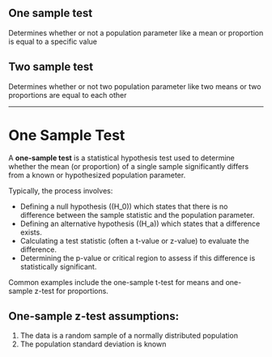 ## One sample test
Determines whether or not a population parameter like a mean or proportion is equal to a specific value

## Two sample test
Determines whether or not two population parameter like two means or two proportions are equal to each other

---
# One Sample Test

A **one-sample test** is a statistical hypothesis test used to determine whether the mean (or proportion) of a single sample significantly differs from a known or hypothesized population parameter.

Typically, the process involves:

- Defining a null hypothesis (\(H_0\)) which states that there is no difference between the sample statistic and the population parameter.
- Defining an alternative hypothesis (\(H_a\)) which states that a difference exists.
- Calculating a test statistic (often a t-value or z-value) to evaluate the difference.
- Determining the p-value or critical region to assess if this difference is statistically significant.

Common examples include the one-sample t-test for means and one-sample z-test for proportions.


## One-sample z-test assumptions:
1. The data is a random sample of a normally distributed population
2. The population standard deviation is known
